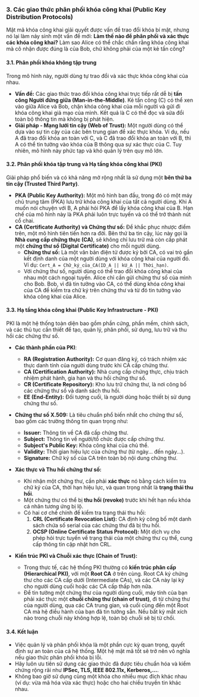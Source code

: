 ### 3. Các giao thức phân phối khóa công khai (Public Key Distribution Protocols)

Mật mã khóa công khai giải quyết được vấn đề trao đổi khóa bí mật, nhưng nó lại làm nảy sinh một vấn đề mới: **Làm thế nào để phân phối và xác thực các khóa công khai?**  Làm sao Alice có thể chắc chắn rằng khóa công khai mà cô nhận được đúng là của Bob, chứ không phải của một kẻ tấn công? 

#### 3.1. Phân phối khóa không tập trung

Trong mô hình này, người dùng tự trao đổi và xác thực khóa công khai của nhau.

* **Vấn đề:** Các giao thức trao đổi khóa công khai trực tiếp rất dễ bị **tấn công Người đứng giữa (Man-in-the-Middle)**. Kẻ tấn công (C) có thể xen vào giữa Alice và Bob, chặn khóa công khai của mỗi người và gửi đi khóa công khai giả mạo của mình. Kết quả là C có thể đọc và sửa đổi toàn bộ thông tin mà không bị phát hiện.
* **Giải pháp - Mạng lưới tin cậy (Web of Trust):** Một người dùng có thể dựa vào sự tin cậy của các bên trung gian để xác thực khóa. Ví dụ, nếu A đã trao đổi khóa an toàn với C, và C đã trao đổi khóa an toàn với B, thì A có thể tin tưởng vào khóa của B thông qua sự xác thực của C. Tuy nhiên, mô hình này phức tạp và khó quản lý trên quy mô lớn.

#### 3.2. Phân phối khóa tập trung và Hạ tầng khóa công khai (PKI)

Giải pháp phổ biến và có khả năng mở rộng nhất là sử dụng một **bên thứ ba tin cậy (Trusted Third Party)**.

* **PKA (Public Key Authority):** Một mô hình ban đầu, trong đó có một máy chủ trung tâm (PKA) lưu trữ khóa công khai của tất cả người dùng. Khi A muốn nói chuyện với B, A phải hỏi PKA để lấy khóa công khai của B. Hạn chế của mô hình này là PKA phải luôn trực tuyến và có thể trở thành nút cổ chai.
* **CA (Certificate Authority) và Chứng thư số:** Để khắc phục nhược điểm trên, một mô hình tiên tiến hơn ra đời. Bên thứ ba tin cậy, lúc này gọi là **Nhà cung cấp chứng thực (CA)**, sẽ không chỉ lưu trữ mà còn cấp phát một **chứng thư số (Digital Certificate)** cho mỗi người dùng.
    * **Chứng thư số:** Là một văn bản điện tử được ký bởi CA, có vai trò gắn kết định danh của một người dùng với khóa công khai của người đó. Ví dụ: `Cert_A = Chữ_ký_của_CA(ID_A || kU_A || Thời_hạn)`.
    * Với chứng thư số, người dùng có thể trao đổi khóa công khai của nhau một cách ngoại tuyến. Alice chỉ cần gửi chứng thư số của mình cho Bob. Bob, vì đã tin tưởng vào CA, có thể dùng khóa công khai của CA để kiểm tra chữ ký trên chứng thư và từ đó tin tưởng vào khóa công khai của Alice.

#### 3.3. Hạ tầng khóa công khai (Public Key Infrastructure - PKI)

PKI là một hệ thống toàn diện bao gồm phần cứng, phần mềm, chính sách, và các thủ tục cần thiết để tạo, quản lý, phân phối, sử dụng, lưu trữ và thu hồi các chứng thư số.

* **Các thành phần của PKI**:
    * **RA (Registration Authority):** Cơ quan đăng ký, có trách nhiệm xác thực danh tính của người dùng trước khi CA cấp chứng thư.
    * **CA (Certification Authority):** Nhà cung cấp chứng thực, chịu trách nhiệm phát hành, gia hạn và thu hồi chứng thư số.
    * **CR (Certificate Repository):** Kho lưu trữ chứng thư, là nơi công bố các chứng thư số và danh sách thu hồi.
    * **EE (End-Entity):** Đối tượng cuối, là người dùng hoặc thiết bị sử dụng chứng thư số.

* **Chứng thư số X.509:** Là tiêu chuẩn phổ biến nhất cho chứng thư số, bao gồm các trường thông tin quan trọng như:
    * **Issuer:** Thông tin về CA đã cấp chứng thư.
    * **Subject:** Thông tin về người/tổ chức được cấp chứng thư.
    * **Subject's Public Key:** Khóa công khai của chủ thể.
    * **Validity:** Thời gian hiệu lực của chứng thư (từ ngày... đến ngày...).
    * **Signature:** Chữ ký số của CA trên toàn bộ nội dung chứng thư.

* **Xác thực và Thu hồi chứng thư số:**
    * Khi nhận một chứng thư, cần phải **xác thực** nó bằng cách kiểm tra chữ ký của CA, thời hạn hiệu lực, và quan trọng nhất là **trạng thái thu hồi**.
    * Một chứng thư có thể bị **thu hồi (revoke)** trước khi hết hạn nếu khóa cá nhân tương ứng bị lộ.
    * Có hai cơ chế chính để kiểm tra trạng thái thu hồi:
        1.  **CRL (Certificate Revocation List):** CA định kỳ công bố một danh sách chứa số serial của các chứng thư đã bị thu hồi.
        2.  **OCSP (Online Certificate Status Protocol):** Một dịch vụ cho phép hỏi trực tuyến về trạng thái của một chứng thư cụ thể, cung cấp thông tin cập nhật hơn CRL.

* **Kiến trúc PKI và Chuỗi xác thực (Chain of Trust):**
    * Trong thực tế, các hệ thống PKI thường có **kiến trúc phân cấp (Hierarchical PKI)**, với một **Root CA** ở trên cùng. Root CA ký chứng thư cho các CA cấp dưới (Intermediate CAs), và các CA này lại ký cho người dùng cuối hoặc các CA cấp thấp hơn nữa.
    * Để tin tưởng một chứng thư của người dùng cuối, máy tính của bạn phải xác thực một **chuỗi chứng thư (chain of trust)**, đi từ chứng thư của người dùng, qua các CA trung gian, và cuối cùng đến một Root CA mà hệ điều hành của bạn đã tin tưởng sẵn. Nếu bất kỳ mắt xích nào trong chuỗi này không hợp lệ, toàn bộ chuỗi sẽ bị từ chối.

#### 3.4. Kết luận

* Việc quản lý và phân phối khóa là một phần cực kỳ quan trọng, quyết định sự an toàn của cả hệ thống. Một hệ mật mã tốt sẽ trở nên vô nghĩa nếu giao thức phân phối khóa bị lỗi.
* Hãy luôn ưu tiên sử dụng các giao thức đã được tiêu chuẩn hóa và kiểm chứng rộng rãi như **IPSec, TLS, IEEE 802.11x, Kerberos,...**.
* Không bao giờ sử dụng cùng một khóa cho nhiều mục đích khác nhau (ví dụ: vừa mã hóa vừa xác thực) hoặc cho hai chiều truyền tin khác nhau.
